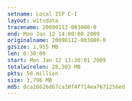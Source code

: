 ```yaml
---
setname: Local ISP C-I
layout: witsdata
tracename: 20090112-003000-0
end: Mon Jan 12 14:00:00 2009
originalname: 20090112-003000-0
gzsize: 1,955 MB
len: 0:30:00
start: Mon Jan 12 13:30:01 2009
totalwirelen: 28,303 MB
pkts: 50 million
size: 3,796 MB
md5: 0ca16626d67ca30f4f714ea7671256ed
---
```

